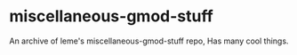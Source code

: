 # miscellaneous-gmod-stuff
An archive of leme's miscellaneous-gmod-stuff repo, Has many cool things.

